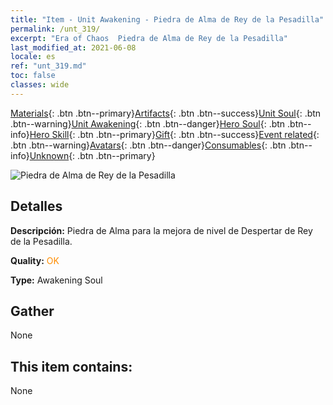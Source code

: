 ```yaml
---
title: "Item - Unit Awakening - Piedra de Alma de Rey de la Pesadilla"
permalink: /unt_319/
excerpt: "Era of Chaos  Piedra de Alma de Rey de la Pesadilla"
last_modified_at: 2021-06-08
locale: es
ref: "unt_319.md"
toc: false
classes: wide
---
```

 [Materials](/ItemsES/){: .btn .btn--primary}[Artifacts](/ItemsES/Artifacts/){: .btn .btn--success}[Unit Soul](/ItemsES/UnitSoul/){: .btn .btn--warning}[Unit Awakening](/ItemsES/UnitAwakening/){: .btn .btn--danger}[Hero Soul](/ItemsES/HeroSoul/){: .btn .btn--info}[Hero Skill](/ItemsES/HeroSkill/){: .btn .btn--primary}[Gift](/ItemsES/Gift/){: .btn .btn--success}[Event related](/ItemsES/Events/){: .btn .btn--warning}[Avatars](/ItemsES/Avatars/){: .btn .btn--danger}[Consumables](/ItemsES/Consumables/){: .btn .btn--info}[Unknown](/ItemsES/Unknown/){: .btn .btn--primary}

 ![Piedra de Alma de Rey de la Pesadilla](/images/u/tia_mengyanshou.jpg)

## Detalles
 **Descripción:** Piedra de Alma para la mejora de nivel de Despertar de Rey de la Pesadilla.

 **Quality:** <span style="color: #FF8C00">OK</span>

 **Type:** Awakening Soul

## Gather

  None

## This item contains:

  None


